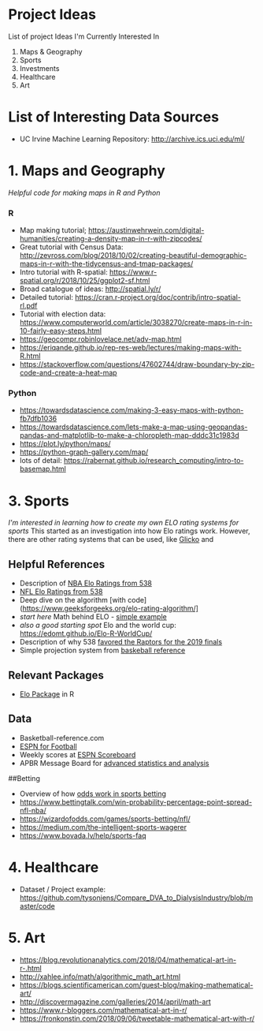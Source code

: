 # Project Ideas
List of project Ideas I'm Currently Interested In

1. Maps & Geography
2. Sports
3. Investments
4. Healthcare
5. Art


# List of Interesting Data Sources
- UC Irvine Machine Learning Repository: http://archive.ics.uci.edu/ml/


# 1. Maps and Geography
*Helpful code for making maps in R and Python*

### R 
- Map making tutorial; https://austinwehrwein.com/digital-humanities/creating-a-density-map-in-r-with-zipcodes/ 
- Great tutorial with Census Data: http://zevross.com/blog/2018/10/02/creating-beautiful-demographic-maps-in-r-with-the-tidycensus-and-tmap-packages/
- Intro tutorial with R-spatial: https://www.r-spatial.org/r/2018/10/25/ggplot2-sf.html
- Broad catalogue of ideas: http://spatial.ly/r/
- Detailed tutorial: https://cran.r-project.org/doc/contrib/intro-spatial-rl.pdf
- Tutorial with election data: https://www.computerworld.com/article/3038270/create-maps-in-r-in-10-fairly-easy-steps.html
- https://geocompr.robinlovelace.net/adv-map.html
- https://eriqande.github.io/rep-res-web/lectures/making-maps-with-R.html
- https://stackoverflow.com/questions/47602744/draw-boundary-by-zip-code-and-create-a-heat-map



### Python
- https://towardsdatascience.com/making-3-easy-maps-with-python-fb7dfb1036
- https://towardsdatascience.com/lets-make-a-map-using-geopandas-pandas-and-matplotlib-to-make-a-chloropleth-map-dddc31c1983d
- https://plot.ly/python/maps/
- https://python-graph-gallery.com/map/
- lots of detail: https://rabernat.github.io/research_computing/intro-to-basemap.html







# 3. Sports
*I'm interested in learning how to create my own ELO rating systems for sports*
This started as an investigation into how Elo ratings work.  However, there are other rating systems that can be used, like [Glicko](https://en.wikipedia.org/wiki/Glicko_rating_system) and 


## Helpful References
- Description of [NBA Elo Ratings from 538](https://fivethirtyeight.com/features/how-we-calculate-nba-elo-ratings/)
- [NFL Elo Ratings from 538](https://fivethirtyeight.com/features/introducing-nfl-elo-ratings/)
- Deep dive on the algorithm [with code](https://www.geeksforgeeks.org/elo-rating-algorithm/]
- *start here* Math behind ELO - [simple example](https://blog.mackie.io/the-elo-algorithm)
- *also a good starting spot* Elo and the world cup: https://edomt.github.io/Elo-R-WorldCup/
- Description of why 538 [favored the Raptors for the 2019 finals](https://fivethirtyeight.com/features/are-the-raptors-really-favorites-against-the-warriors/)
- Simple projection system from [baskeball reference](https://www.basketball-reference.com/about/projections.html)

## Relevant Packages
- [Elo Package](https://cran.r-project.org/web/packages/elo/vignettes/elo.html) in R

## Data
- Basketball-reference.com
- [ESPN for Football](http://www.espn.com/college-football/statistics/teamratings)
- Weekly scores at [ESPN Scoreboard](https://www.espn.com/college-football/scoreboard/_/year/2018/seasontype/2/week/2)
- APBR Message Board for [advanced statistics and analysis](http://www.apbr.org/metrics/search.php?search_id=active_topics)

##Betting
- Overview of how [odds work in sports betting](https://www.bettingexpert.com/academy/betting-fundamentals/betting-odds-explained#gref)
- https://www.bettingtalk.com/win-probability-percentage-point-spread-nfl-nba/
- https://wizardofodds.com/games/sports-betting/nfl/
- https://medium.com/the-intelligent-sports-wagerer
- https://www.bovada.lv/help/sports-faq


# 4. Healthcare
- Dataset / Project example: https://github.com/tysonjens/Compare_DVA_to_DialysisIndustry/blob/master/code



# 5. Art
- https://blog.revolutionanalytics.com/2018/04/mathematical-art-in-r-.html
- http://xahlee.info/math/algorithmic_math_art.html
- https://blogs.scientificamerican.com/guest-blog/making-mathematical-art/
- http://discovermagazine.com/galleries/2014/april/math-art
- https://www.r-bloggers.com/mathematical-art-in-r/
- https://fronkonstin.com/2018/09/06/tweetable-mathematical-art-with-r/


